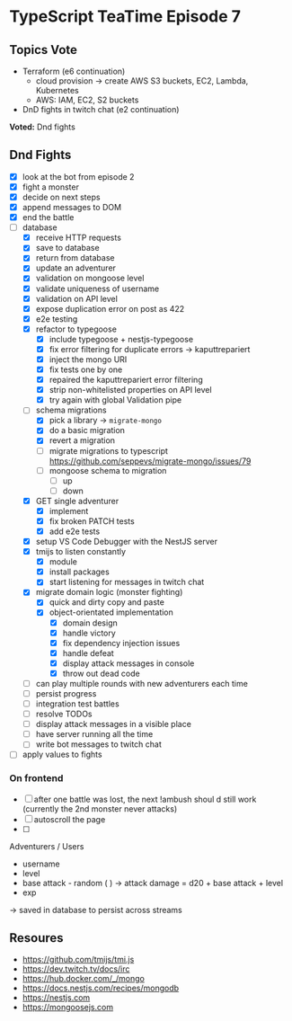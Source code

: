 # TypeScript TeaTime Episode 7

## Topics Vote

- Terraform (e6 continuation)
  - cloud provision -> create AWS S3 buckets, EC2, Lambda, Kubernetes
  - AWS: IAM, EC2, S2 buckets
- DnD fights in twitch chat (e2 continuation)

**Voted:** Dnd fights

## Dnd Fights

- [x] look at the bot from episode 2
- [x] fight a monster
- [x] decide on next steps
- [x] append messages to DOM
- [x] end the battle
- [ ] database
  - [x] receive HTTP requests
  - [x] save to database
  - [x] return from database
  - [x] update an adventurer
  - [x] validation on mongoose level
  - [x] validate uniqueness of username
  - [x] validation on API level
  - [x] expose duplication error on post as 422
  - [x] e2e testing
  - [x] refactor to typegoose
    - [x] include typegoose + nestjs-typegoose
    - [x] fix error filtering for duplicate errors -> kaputtrepariert
    - [x] inject the mongo URI
    - [x] fix tests one by one
    - [x] repaired the kaputtrepariert error filtering
    - [x] strip non-whitelisted properties on API level
    - [x] try again with global Validation pipe
  - [ ] schema migrations
    - [x] pick a library -> `migrate-mongo`
    - [x] do a basic migration
    - [x] revert a migration
    - [ ] migrate migrations to typescript <https://github.com/seppevs/migrate-mongo/issues/79>
    - [ ] mongoose schema to migration
      - [ ] up
      - [ ] down
  - [x] GET single adventurer
    - [x] implement
    - [x] fix broken PATCH tests
    - [x] add e2e tests
  - [x] setup VS Code Debugger with the NestJS server
  - [x] tmijs to listen constantly
    - [x] module
    - [x] install packages
    - [x] start listening for messages in twitch chat
  - [x] migrate domain logic (monster fighting)
    - [x] quick and dirty copy and paste
    - [x] object-orientated implementation
      - [x] domain design
      - [x] handle victory
      - [x] fix dependency injection issues
      - [x] handle defeat
      - [x] display attack messages in console
      - [x] throw out dead code
  - [ ] can play multiple rounds with new adventurers each time
  - [ ] persist progress
  - [ ] integration test battles
  - [ ] resolve TODOs
  - [ ] display attack messages in a visible place
  - [ ] have server running all the time
  - [ ] write bot messages to twitch chat
- [ ] apply values to fights

### On frontend

- [ ] after one battle was lost, the next !ambush shoul d still work (currently the 2nd monster never attacks)
- [ ] autoscroll the page
- [ ]

Adventurers / Users

- username
- level
- base attack - random ( ) -> attack damage = d20 + base attack + level
- exp

-> saved in database to persist across streams

## Resoures

- <https://github.com/tmijs/tmi.js>
- <https://dev.twitch.tv/docs/irc>
- <https://hub.docker.com/_/mongo>
- <https://docs.nestjs.com/recipes/mongodb>
- <https://nestjs.com>
- <https://mongoosejs.com>
